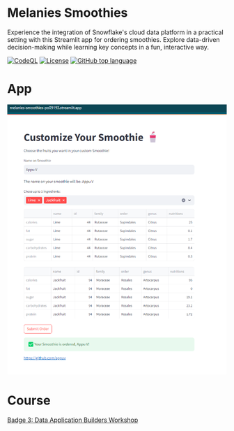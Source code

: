 # Melanies Smoothies
Experience the integration of Snowflake's cloud data platform in a practical setting with this Streamlit app for ordering smoothies. Explore data-driven decision-making while learning key concepts in a fun, interactive way.

[![CodeQL](https://github.com/appuv/melanies_smoothies/actions/workflows/github-code-scanning/codeql/badge.svg)](https://github.com/appuv/melanies_smoothies/actions/workflows/github-code-scanning/codeql) [![License](https://img.shields.io/github/license/appuv/melanies_smoothies)](https://github.com/appuv/melanies_smoothies/blob/main/LICENSE) [![GitHub top language](https://img.shields.io/github/languages/top/appuv/melanies_smoothies)]([https://github.com/appuv/melanies_smoothies](https://img.shields.io/github/languages/top/appuv/melanies_smoothies))


# App 
![App](images/app.png)

# Course
[Badge 3: Data Application Builders Workshop](https://learn.snowflake.com/courses/course-v1:snowflake+ESS-DABW+B/course/)
